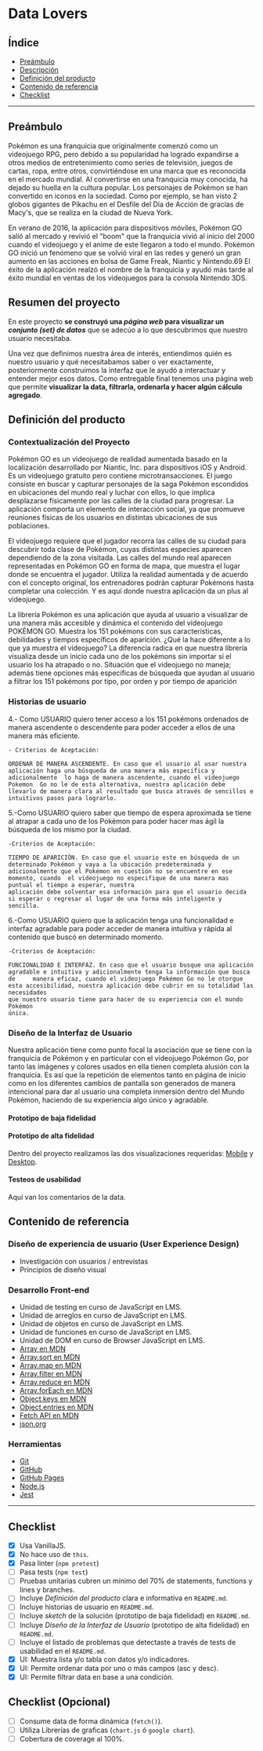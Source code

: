 # Data Lovers

## Índice

- [Preámbulo](#preámbulo)
- [Descripción](#resumen-del-proyecto)
- [Definición del producto](#definición-del-producto)
- [Contenido de referencia](#contenido-de-referencia)
- [Checklist](#checklist)

---

## Preámbulo

Pokémon es una franquicia que originalmente comenzó como un videojuego RPG, pero debido a su popularidad ha logrado expandirse a otros medios de entretenimiento como series de televisión, juegos de cartas, ropa, entre otros, convirtiéndose en una marca que es reconocida en el mercado mundial. Al convertirse en una franquicia muy conocida, ha dejado su huella en la cultura popular. Los personajes de Pokémon se han convertido en iconos en la sociedad. Como por ejemplo, se han visto 2 globos gigantes de Pikachu en el Desfile del Día de Acción de gracias de Macy's, que se realiza en la ciudad de Nueva York.



En verano de 2016, la aplicación para dispositivos móviles, Pokémon GO salió al mercado y revivió el "boom" que la franquicia vivió al inicio del 2000 cuando el videojuego y el anime de este llegaron a todo el mundo. Pokémon GO inició un fenómeno que se volvió viral en las redes y generó un gran aumento en las acciones en bolsa de Game Freak, Niantic y Nintendo.69 El éxito de la aplicación realzó el nombre de la franquicia y ayudó más tarde al éxito mundial en ventas de los videojuegos para la consola Nintendo 3DS.

## Resumen del proyecto

En este proyecto **se construyó una _página web_ para visualizar un
_conjunto (set) de datos_** que se adecúo a lo que descubrimos que nuestro usuario
necesitaba.

Una vez que definimos nuestra área de interés, entiendimos quién es nuestro usuario y qué necesitabamos saber o ver exactamente, posteriormente construimos la interfaz que le ayudó a interactuar y entender mejor esos datos.
Como entregable final tenemos una página web que permite **visualizar la data,
filtrarla, ordenarla y hacer algún cálculo agregado**.

## Definición del producto
### Contextualización del Proyecto
Pokémon GO es un videojuego de realidad aumentada basado en la localización desarrollado por Niantic, Inc. para dispositivos iOS y Android. Es un videojuego gratuito pero contiene microtransacciones. El juego consiste en buscar y capturar personajes de la saga Pokémon escondidos en ubicaciones del mundo real y luchar con ellos, lo que implica desplazarse físicamente por las calles de la ciudad para progresar. La aplicación comporta un elemento de interacción social, ya que promueve reuniones físicas de los usuarios en distintas ubicaciones de sus poblaciones.

El videojuego requiere que el jugador recorra las calles de su ciudad para descubrir toda clase de Pokémon, cuyas distintas especies aparecen dependiendo de la zona visitada. Las calles del mundo real aparecen representadas en Pokémon GO en forma de mapa, que muestra el lugar donde se encuentra el jugador. Utiliza la realidad aumentada y de acuerdo con el concepto original, los entrenadores podrán capturar Pokémons hasta completar una colección. Y es aquí donde nuestra aplicación da un plus al videojuego.

La librería Pokémon es una aplicación que ayuda al usuario a visualizar de una manera más accesible y dinámica el contenido del videojuego POKÉMON GO. Muestra los 151 pokémons con sus características, debilidades y tiempos específicos de aparición. ¿Qué la hace diferente a lo que ya muestra  el videojuego? La  diferencia radica en que nuestra librería visualiza desde un inicio cada uno de los pokémons sin importar si el usuario los ha atrapado o no. Situación que el videojuego no maneja; además tiene opciones más especificas de búsqueda que ayudan al usuario a filtrar los 151 pokémons por tipo, por orden y por tiempo de aparición

### Historias de usuario

4.- Como USUARIO quiero tener acceso a los 151 pokémons ordenados de manera ascendente o descendente para poder acceder a ellos de una manera más eficiente.

	- Criterios de Aceptación:

	ORDENAR DE MANERA ASCENDENTE. En caso que el usuario al usar nuestra
    aplicación haga una búsqueda de una manera más especifica y adicionalmente 	lo haga	de manera ascendente, cuando el videojuego Pokemon 	Go no le de esta alternativa, nuestra aplicación debe llevarlo de manera clara al resultado que busca através de sencillos e intuitivos pasos para lograrlo.

5.-Como USUARIO quiero saber que tiempo de espera aproximada se tiene al atrapar a cada uno de los Pokémon para poder hacer mas ágil la búsqueda de los mismo por la ciudad.

	-Criterios de Aceptación:

	TIEMPO DE APARICIÓN. En caso que el usuario este en búsqueda de un  determinado Pokémon y vaya a la ubicación predeterminada y adicionalmente que el Pokémon en cuestión no se encuentre en ese momento, cuando  el videojuego no especifique de una manera mas puntual el tiempo a esperar, nuestra
    aplicación debe solventar esa información para que el usuario decida si esperar o regresar al lugar de una forma más inteligente y sencilla.

6.-Como USUARIO quiero que la aplicación tenga una funcionalidad e interfaz agradable para poder acceder de manera intuitiva y rápida al contenido que buscó en determinado momento.

	-Criterios de Aceptación:

	FUNCIONALIDAD E INTERFAZ. En caso que el usuario busque una aplicación agradable e intuitiva y adicionalmente tenga la información que busca de 	manera eficaz, cuando el videojuego Pokémon Go no le otorgue esta accesibilidad, nuestra aplicación debe cubrir en su totalidad las necesidades
    que nuestro usuario tiene para hacer de su experiencia con el mundo Pokémon
    única. 

### Diseño de la Interfaz de Usuario

Nuestra aplicación tiene como punto focal la asociación que se tiene con la franquicia de Pokémon y en particular con el videojuego Pokémon Go, por tanto las imágenes y colores usados en ella tienen completa alusión con la franquicia. Es así que la repetición de elementos tanto en página de inicio como en los diferentes cambios de pantalla son generados de manera intencional para dar al usuario una completa inmersión dentro del Mundo Pokémon, haciendo de su experiencia algo único y agradable.

#### Prototipo de baja fidelidad



#### Prototipo de alta fidelidad
Dentro del proyecto realizamos las dos visualizaciones requeridas: [Mobile](https://marvelapp.com/41j5h2a/screen/52876710) y [Desktop](https://marvelapp.com/5824bca/screen/52881194).

#### Testeos de usabilidad

Aquí van los comentarios de la data.


## Contenido de referencia

### Diseño de experiencia de usuario (User Experience Design)

- Investigación con usuarios / entrevistas
- Principios de diseño visual

### Desarrollo Front-end

- Unidad de testing en curso de JavaScript en LMS.
- Unidad de arreglos en curso de JavaScript en LMS.
- Unidad de objetos en curso de JavaScript en LMS.
- Unidad de funciones en curso de JavaScript en LMS.
- Unidad de DOM en curso de Browser JavaScript en LMS.
- [Array en MDN](https://developer.mozilla.org/es/docs/Web/JavaScript/Referencia/Objetos_globales/Array)
- [Array.sort en MDN](https://developer.mozilla.org/es/docs/Web/JavaScript/Referencia/Objetos_globales/Array/sort)
- [Array.map en MDN](https://developer.mozilla.org/es/docs/Web/JavaScript/Referencia/Objetos_globales/Array/map)
- [Array.filter en MDN](https://developer.mozilla.org/es/docs/Web/JavaScript/Referencia/Objetos_globales/Array/filter)
- [Array.reduce en MDN](https://developer.mozilla.org/es/docs/Web/JavaScript/Referencia/Objetos_globales/Array/reduce)
- [Array.forEach en MDN](https://developer.mozilla.org/es/docs/Web/JavaScript/Referencia/Objetos_globales/Array/forEach)
- [Object.keys en MDN](https://developer.mozilla.org/es/docs/Web/JavaScript/Referencia/Objetos_globales/Object/keys)
- [Object.entries en MDN](https://developer.mozilla.org/es/docs/Web/JavaScript/Referencia/Objetos_globales/Object/entries)
- [Fetch API en MDN](https://developer.mozilla.org/en-US/docs/Web/API/Fetch_API)
- [json.org](https://json.org/json-es.html)

### Herramientas

- [Git](https://git-scm.com/)
- [GitHub](https://github.com/)
- [GitHub Pages](https://pages.github.com/)
- [Node.js](https://nodejs.org/)
- [Jest](https://jestjs.io/)

---

## Checklist

- [x] Usa VanillaJS.
- [x] No hace uso de `this`.
- [x] Pasa linter (`npm pretest`)
- [ ] Pasa tests (`npm test`)
- [ ] Pruebas unitarias cubren un mínimo del 70% de statements, functions y
      lines y branches.
- [ ] Incluye _Definición del producto_ clara e informativa en `README.md`.
- [ ] Incluye historias de usuario en `README.md`.
- [ ] Incluye _sketch_ de la solución (prototipo de baja fidelidad) en
      `README.md`.
- [ ] Incluye _Diseño de la Interfaz de Usuario_ (prototipo de alta fidelidad)
      en `README.md`.
- [ ] Incluye el listado de problemas que detectaste a través de tests de
      usabilidad en el `README.md`.
- [x] UI: Muestra lista y/o tabla con datos y/o indicadores.
- [x] UI: Permite ordenar data por uno o más campos (asc y desc).
- [x] UI: Permite filtrar data en base a una condición.

## Checklist (Opcional)

- [ ] Consume data de forma dinámica (`fetch()`).
- [ ] Utiliza Librerías de graficas (`chart.js` ó `google chart`).
- [ ] Cobertura de coverage al 100%.
